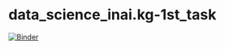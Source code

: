 # data_science_inai.kg-1st_task
[![Binder](https://mybinder.org/badge_logo.svg)](https://mybinder.org/v2/gh/kalyibek/data_science_inai.kg-1st_task/main?labpath=notebook.ipynb)
